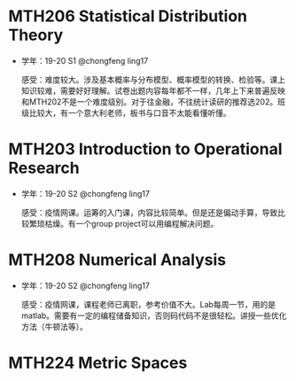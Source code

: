 # MTH206     Statistical  Distribution Theory  

- 学年：19-20	S1	@chongfeng ling17

  感受：难度较大。涉及基本概率与分布模型、概率模型的转换、检验等。课上知识较难，需要好好理解。试卷出题内容每年都不一样，几年上下来普遍反映和MTH202不是一个难度级别。对于往金融，不往统计读研的推荐选202。班级比较大，有一个意大利老师，板书与口音不太能看懂听懂。



# MTH203     Introduction  to Operational Research  

- 学年：19-20	S2	@chongfeng ling17

  感受：疫情网课。运筹的入门课，内容比较简单。但是还是偏动手算，导致比较繁琐枯燥。有一个group  project可以用编程解决问题。



# MTH208     Numerical  Analysis   

- 学年：19-20	S2	@chongfeng ling17

  感受：疫情网课，课程老师已离职，参考价值不大。Lab每周一节，用的是matlab。需要有一定的编程储备知识，否则码代码不是很轻松。讲授一些优化方法（牛顿法等）。



# MTH224     Metric  Spaces  

